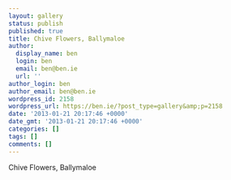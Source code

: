```yaml
---
layout: gallery
status: publish
published: true
title: Chive Flowers, Ballymaloe
author:
  display_name: ben
  login: ben
  email: ben@ben.ie
  url: ''
author_login: ben
author_email: ben@ben.ie
wordpress_id: 2158
wordpress_url: https://ben.ie/?post_type=gallery&amp;p=2158
date: '2013-01-21 20:17:46 +0000'
date_gmt: '2013-01-21 20:17:46 +0000'
categories: []
tags: []
comments: []
---
```

<p>Chive Flowers, Ballymaloe</p>
